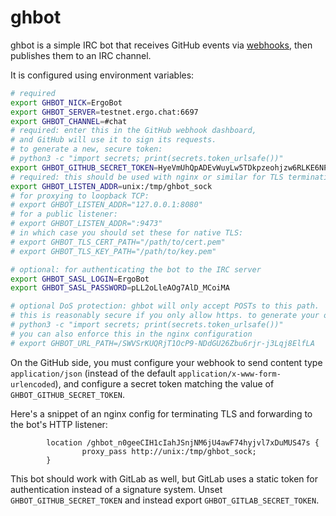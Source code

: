 ghbot
=====

ghbot is a simple IRC bot that receives GitHub events via [webhooks](https://docs.github.com/en/developers/webhooks-and-events/webhooks), then publishes them to an IRC channel.

It is configured using environment variables:

```bash
# required
export GHBOT_NICK=ErgoBot
export GHBOT_SERVER=testnet.ergo.chat:6697
export GHBOT_CHANNEL=#chat
# required: enter this in the GitHub webhook dashboard,
# and GitHub will use it to sign its requests.
# to generate a new, secure token:
# python3 -c "import secrets; print(secrets.token_urlsafe())"
export GHBOT_GITHUB_SECRET_TOKEN=HyeVmUhQpADEvWuyLw5TDkpzeohjzw6RLKE6NPveuCk
# required: this should be used with nginx or similar for TLS termination:
export GHBOT_LISTEN_ADDR=unix:/tmp/ghbot_sock
# for proxying to loopback TCP:
# export GHBOT_LISTEN_ADDR="127.0.0.1:8080"
# for a public listener:
# export GHBOT_LISTEN_ADDR=":9473"
# in which case you should set these for native TLS:
# export GHBOT_TLS_CERT_PATH="/path/to/cert.pem"
# export GHBOT_TLS_KEY_PATH="/path/to/key.pem"

# optional: for authenticating the bot to the IRC server
export GHBOT_SASL_LOGIN=ErgoBot
export GHBOT_SASL_PASSWORD=pLL2oLleAOg7AlD_MCoiMA

# optional DoS protection: ghbot will only accept POSTs to this path.
# this is reasonably secure if you only allow https. to generate your own:
# python3 -c "import secrets; print(secrets.token_urlsafe())"
# you can also enforce this in the nginx configuration
# export GHBOT_URL_PATH=/SWVSrKUQRjT1OcP9-NDdGU26Zbu6rjr-j3Lqj8ElfLA
```

On the GitHub side, you must configure your webhook to send content type `application/json` (instead of the default `application/x-www-form-urlencoded`), and configure a secret token matching the value of `GHBOT_GITHUB_SECRET_TOKEN`.

Here's a snippet of an nginx config for terminating TLS and forwarding to the bot's HTTP listener:

```nginx
        location /ghbot_n0geeCIH1cIahJSnjNM6jU4awF74hyjvl7xDuMUS47s {
                proxy_pass http://unix:/tmp/ghbot_sock;
        }
```

This bot should work with GitLab as well, but GitLab uses a static token for authentication instead of a signature system. Unset `GHBOT_GITHUB_SECRET_TOKEN` and instead export `GHBOT_GITLAB_SECRET_TOKEN`.
